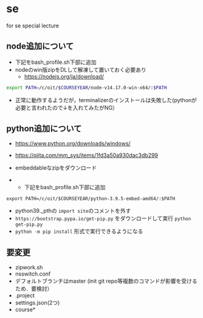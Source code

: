 # se
for se special lecture

## node追加について
- 下記をbash_profile.sh下部に追加
- nodeのwin版zipをDLして解凍して置いておく必要あり
  - https://nodejs.org/ja/download/
```bash
export PATH=/c/oit/$COURSEYEAR/node-v14.17.0-win-x64/:$PATH

```
- 正常に動作するようだが，terminalizerのインストールは失敗した(pythonが必要と言われたので↓を入れてみたがNG）

## python追加について
- https://www.python.org/downloads/windows/
- https://qiita.com/mm_sys/items/1fd3a50a930dac3db299
- embeddableなzipをダウンロード

- - 下記をbash_profile.sh下部に追加
```
export PATH=/c/oit/$COURSEYEAR/python-3.9.5-embed-amd64/:$PATH

```
- python39._pthの `import site`のコメントを外す
- `https://bootstrap.pypa.io/get-pip.py` をダウンロードして実行 `python get-pip.py` 
- `python -m pip install` 形式で実行できるようになる
## 要変更
- zipwork.sh
- nsswitch.conf
- デフォルトブランチはmaster (init git repo等複数のコマンドが影響を受けるため．要検討）
- .project
- settings.json(2つ)
- course*
